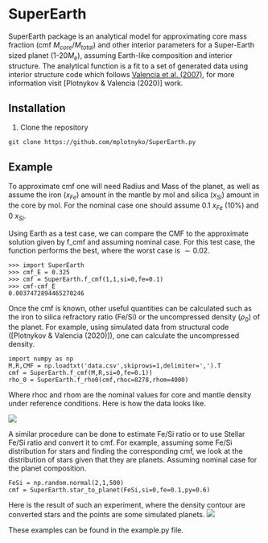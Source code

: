 # SuperEarth 

SuperEarth package is an analytical model for approximating core mass fraction (cmf $M_{core}/M_{total}$) and other interior parameters for a Super-Earth sized planet (1-20$M_e$), assuming Earth-like composition and interior structure.
The analytical function is a fit to a set of generated data using interior structure code which follows [Valencia et al. (2007)](https://iopscience.iop.org/article/10.1086/509800), for more information visit [Plotnykov & Valencia (2020)] work.

## Installation

1. Clone the repository

```git clone https://github.com/mplotnyko/SuperEarth.py```

## Example 

To approximate cmf one will need Radius and Mass of the planet, as well as assume the iron ($x_{Fe}$) amount in the mantle by mol and silica ($x_{Si}$) amount in the core by mol. 
For the nominal case one should assume 0.1 $x_{Fe}$ ($10\%$) and 0 $x_{Si}$.

Using Earth as a test case, we can compare the CMF to the approximate solution given by f_cmf and assuming nominal case.
For this test case, the function performs the best, where the worst case is $\sim 0.02$. 
    
    >>> import SuperEarth
    >>> cmf_E = 0.325
    >>> cmf = SuperEarth.f_cmf(1,1,si=0,fe=0.1)
    >>> cmf-cmf_E
    0.0037472894465270246

Once the cmf is known, other useful quantities can be calculated such as the iron to silica refractory ratio (Fe/Si) or the uncompressed density ($\rho_0$) of the planet.
For example, using simulated data from structural code ([Plotnykov & Valencia (2020)]), one can calculate the uncompressed density.

    import numpy as np
    M,R,CMF = np.loadtxt('data.csv',skiprows=1,delimiter=',').T
    cmf = SuperEarth.f_cmf(M,R,si=0,fe=0.1))
    rho_0 = SuperEarth.f_rho0(cmf,rhoc=8278,rhom=4000)

Where rhoc and rhom are the nominal values for core and mantle density under reference conditions. Here is how the data looks like.

![](images/MR_rho0.jpg)

A similar procedure can be done to estimate Fe/Si ratio or to use Stellar Fe/Si ratio and convert it to cmf.
For example, assuming some Fe/Si distribution for stars and finding the corresponding cmf, we look at the distribution of stars given that they are planets. 
Assuming nominal case for the planet composition.

    FeSi = np.random.normal(2,1,500)
    cmf = SuperEarth.star_to_planet(FeSi,si=0,fe=0.1,py=0.6)

Here is the result of such an experiment, where the density contour are converted stars and the points are some simulated planets.
![](images/FeSi_star.jpg)

These examples can be found in the example.py file.